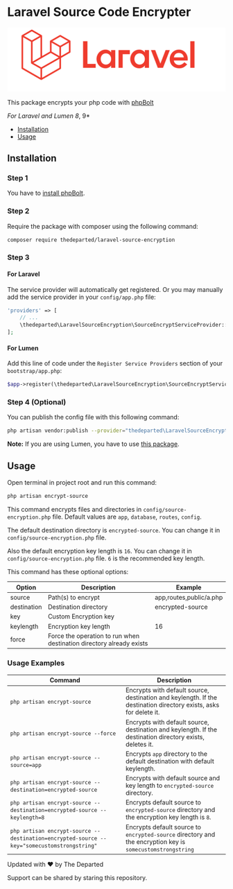 # Laravel Source Code Encrypter

![](logo-img-white.svg)

This package encrypts your php code with [phpBolt](https://phpbolt.com) 

*For Laravel and Lumen 8*, 9*

* [Installation](#installation)
* [Usage](#usage)

## Installation

### Step 1
You have to [install phpBolt](https://phpbolt.com/download-phpbolt/).


### Step 2
Require the package with composer using the following command:
```bash
composer require thedeparted/laravel-source-encryption
```
### Step 3
#### For Laravel
The service provider will automatically get registered. Or you may manually add the service provider in your `config/app.php` file:
```php
'providers' => [
    // ...
    \thedeparted\LaravelSourceEncryption\SourceEncryptServiceProvider::class,
];
```

#### For Lumen
Add this line of code under the `Register Service Providers` section of your `bootstrap/app.php`:
```php
$app->register(\thedeparted\LaravelSourceEncryption\SourceEncryptServiceProvider::class);
```


### Step 4 (Optional)
You can publish the config file with this following command:
```bash
php artisan vendor:publish --provider="thedeparted\LaravelSourceEncryption\SourceEncryptServiceProvider" --tag=config
```
**Note:** If you are using Lumen, you have to use [this package](https://github.com/laravelista/lumen-vendor-publish).

## Usage
Open terminal in project root and run this command: 
```bash
php artisan encrypt-source
```
This command encrypts files and directories in `config/source-encryption.php` file. Default values are `app`, `database`, `routes`, `config`.

The default destination directory is `encrypted-source`. You can change it in `config/source-encryption.php` file.

Also the default encryption key length is `16`. You can change it in `config/source-encryption.php` file. `6` is the recommended key length.

This command has these optional options:

| Option      | Description                                                          | Example                 |
|-------------|----------------------------------------------------------------------|-------------------------|
| source      | Path(s) to encrypt                                                   | app,routes,public/a.php |
| destination | Destination directory                                                | encrypted-source               |
| key         | Custom Encryption key                                                |                        |
| keylength   | Encryption key length                                                | 16                       |
| force       | Force the operation to run when destination directory already exists |                         |

### Usage Examples

| Command                                                       | Description                                                                                                       |
|---------------------------------------------------------------|-------------------------------------------------------------------------------------------------------------------|
| `php artisan encrypt-source`                                  | Encrypts with default source, destination and keylength. If the destination directory exists, asks for delete it. |
| `php artisan encrypt-source --force`                          | Encrypts with default source, destination and keylength. If the destination directory exists, deletes it.         |
| `php artisan encrypt-source --source=app`                     | Encrypts `app` directory to the default destination with default keylength.                                       |
| `php artisan encrypt-source --destination=encrypted-source`               | Encrypts with default source and key length to `encrypted-source` directory.                                                  |
| `php artisan encrypt-source --destination=encrypted-source --keylength=8` | Encrypts default source to `encrypted-source` directory and the encryption key length is `8`.                                 |
| `php artisan encrypt-source --destination=encrypted-source --key="somecustomstrongstring"` | Encrypts default source to `encrypted-source` directory and the encryption key is `somecustomstrongstring` |               

Updated with ♥ by The Departed 

Support can be shared by staring this repository.